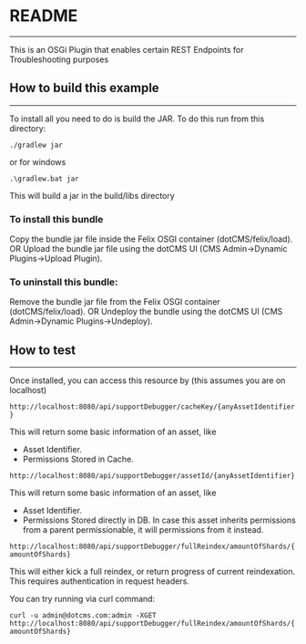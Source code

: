 
# README
----
This is an OSGi Plugin that enables certain REST Endpoints for Troubleshooting purposes


## How to build this example
----

To install all you need to do is build the JAR. To do this run from this directory:

`./gradlew jar`

or for windows

`.\gradlew.bat jar`

This will build a jar in the build/libs directory

### To install this bundle

Copy the bundle jar file inside the Felix OSGI container (dotCMS/felix/load).
        OR
Upload the bundle jar file using the dotCMS UI (CMS Admin->Dynamic Plugins->Upload Plugin).

### To uninstall this bundle:

Remove the bundle jar file from the Felix OSGI container (dotCMS/felix/load).
        OR
Undeploy the bundle using the dotCMS UI (CMS Admin->Dynamic Plugins->Undeploy).



## How to test
----

Once installed, you can access this resource by (this assumes you are on localhost)

`http://localhost:8080/api/supportDebugger/cacheKey/{anyAssetIdentifier}`

This will return some basic information of an asset, like

- Asset Identifier.
- Permissions Stored in Cache.

`http://localhost:8080/api/supportDebugger/assetId/{anyAssetIdentifier}`

This will return some basic information of an asset, like

- Asset Identifier.
- Permissions Stored directly in DB. In case this asset inherits permissions from a parent permissionable, it will permissions from it instead.

`http://localhost:8080/api/supportDebugger/fullReindex/amountOfShards/{amountOfShards}`

This will either kick a full reindex, or return progress of current reindexation. This requires authentication in request headers.

You can try running via curl command:

`curl -u admin@dotcms.com:admin -XGET http://localhost:8080/api/supportDebugger/fullReindex/amountOfShards/{amountOfShards}`

